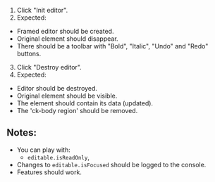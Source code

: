 1. Click "Init editor".
2. Expected:
  * Framed editor should be created.
  * Original element should disappear.
  * There should be a toolbar with "Bold", "Italic", "Undo" and "Redo" buttons.
3. Click "Destroy editor".
4. Expected:
  * Editor should be destroyed.
  * Original element should be visible.
  * The element should contain its data (updated).
  * The 'ck-body region' should be removed.

## Notes:

* You can play with:
  * `editable.isReadOnly`,
* Changes to `editable.isFocused` should be logged to the console.
* Features should work.
